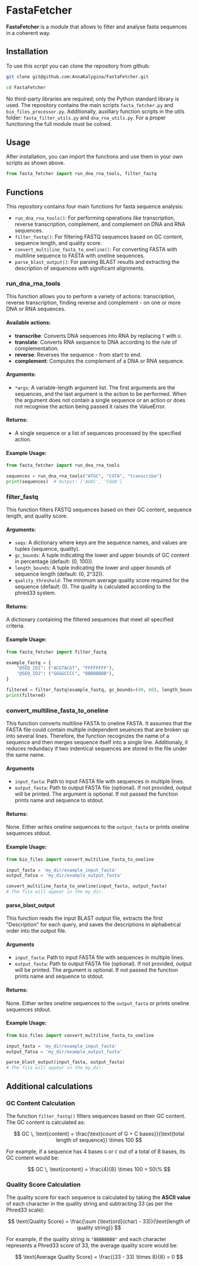 # FastaFetcher
**FastaFetcher** is a module that allows to filter and analyse fasta sequences in a coherent way. 

## Installation
To use this script you can clone the repository from github:

``` bash
git clone git@github.com:AnnaKalygina/FastaFetcher.git

cd FastaFetcher
```
No third-party libraries are required; only the Python standard library is used.
The repository contains the main scripts `fasta_fetcher.py` and `bio_files_processor.py`. Additionally, auxillary function scripts in the utils folder: `fasta_filter_utils.py` and `dna_rna_utils.py`. For a proper functioning the full module must be colned.

## Usage

After installation, you can import the functions and use them in your own scripts as shown above.

```python
from fasta_fetcher import run_dna_rna_tools, filter_fastq
```

## Functions
This repository contains four main functions for fasta sequence analysis: 
- `run_dna_rna_tools()`: For performing operations like transcription, reverse transcription, complement, and complement on DNA and RNA sequences.
- `filter_fastq()`: For filtering FASTQ sequences based on GC content, sequence length, and quality score.
- `convert_multiline_fasta_to_oneline()`: For converting FASTA with multiline sequence to FASTA with oneline sequences.
- `parse_blast_output()`: For parsing BLAST results and extracting the description of sequences with significant alignments.

### run_dna_rna_tools
This function allows you to perform a variety of actions: transcription, reverse transcription, finding reverse and complement - on one or more DNA or RNA sequences. 

#### Available actions:
- **transcribe**: Converts DNA sequences into RNA by replacing `T` with `U`.
- **translate**: Converts RNA sequence to DNA according to the rule of complementation.
- **reverse**: Reverses the sequence - from start to end.
- **complement**: Computes the complement of a DNA or RNA sequence.

#### Arguments:
- `*args`: A variable-length argument list. The first arguments are the sequences, and the last argument is the action to be performed.
When the argument does not contain a single sequence or an action or does not recognise the action being passed it raises the ValueError.

#### Returns:
- A single sequence or a list of sequences processed by the specified action.

#### Example Usage:

``` python
from fasta_fetcher import run_dna_rna_tools

sequences = run_dna_rna_tools("ATGC", "CGTA", "transcribe")
print(sequences)  # Output: ['AUGC', 'CGUA']
```

### filter_fastq

This function filters FASTQ sequences based on their GC content, sequence length, and quality score.

#### Arguments:

- `seqs`: A dictionary where keys are the sequence names, and values are tuples (sequence, quality).
- `gc_bounds`: A tuple indicating the lower and upper bounds of GC content in percentage (default: (0, 100)).
- `length_bounds`: A tuple indicating the lower and upper bounds of sequence length (default: (0, 2^32)).
- `quality_threshold`: The minimum average quality score required for the sequence (default: 0). The quality is calculated according to the phred33 system.

#### Returns:
A dictionary containing the filtered sequences that meet all specified criteria.

#### Example Usage:
``` python 
from fasta_fetcher import filter_fastq

example_fastq = {
    "@SEQ_ID1": ("ACGTACGT", "FFFFFFFF"),
    "@SEQ_ID2": ("GGGGCCCC", "BBBBBBBB"),
}

filtered = filter_fastq(example_fastq, gc_bounds=(40, 60), length_bounds=(8, 100), quality_threshold=30)
print(filtered) 

```
### convert_multiline_fasta_to_oneline

This function converts multiline FASTA to oneline FASTA. 
It assumes that the FASTA file could contain multiple independent seuences that are broken up into several lines. 
Therefore, the function recognizes the name of a sequence and then merges sequence itself into a single line. 
Additionaly, it reduces redundacy if two indentical sequences are stored in the file under the same name. 

#### Arguments
- `input_fasta`: Path to input FASTA file with sequences in multiple lines.
- `output_fasta`: Path to output FASTA file (optional). If not provided, output will be printed. The argument is optional. If not passed the function prints name and sequence to stdout.

#### Returns:
None. Either writes oneline sequences to the `output_fasta` or prints oneline sequences stdout. 

#### Example Usage:
``` python 
from bio_files import convert_multiline_fasta_to_oneline

input_fasta = 'my_dir/example_input_fasta'
output_fatsa = 'my_dir/example_output_fasta'

convert_multiline_fasta_to_oneline(input_fasta, output_fasta)
# The file will appear in the my_dir.
```

#### parse_blast_output
This function reads the input BLAST output file, extracts the first "Description"
for each query, and saves the descriptions in alphabetical order into the output file.

#### Arguments
- `input_fasta`: Path to input FASTA file with sequences in multiple lines.
- `output_fasta`: Path to output FASTA file (optional). If not provided, output will be printed. The argument is optional. If not passed the function prints name and sequence to stdout.

#### Returns:
None. Either writes oneline sequences to the `output_fasta` or prints oneline sequences stdout. 

#### Example Usage:
``` python 
from bio_files import convert_multiline_fasta_to_oneline

input_fasta = 'my_dir/example_input_fasta'
output_fatsa = 'my_dir/example_output_fasta'

parse_blast_output(input_fasta, output_fasta)
# The file will appear in the my_dir.
```

## Additional calculations
### GC Content Calculation

The function `filter_fastq()` filters sequences based on their GC content. The GC content is calculated as:

$$
GC \, \text{content} = \frac{\text{count of G + C bases}}{\text{total length of sequence}} \times 100
$$

For example, if a sequence has 4 bases `G` or `C` out of a total of 8 bases, its GC content would be:

$$
GC \, \text{content} = \frac{4}{8} \times 100 = 50\%
$$

### Quality Score Calculation

The quality score for each sequence is calculated by taking the **ASCII value** of each character in the quality string and subtracting 33 (as per the Phred33 scale):

$$
\text{Quality Score} = \frac{\sum (\text{ord}(char) - 33)}{\text{length of quality string}}
$$

For example, if the quality string is `"BBBBBBBB"` and each character represents a Phred33 score of 33, the average quality score would be:

$$
\text{Average Quality Score} = \frac{(33 - 33) \times 8}{8} = 0
$$



